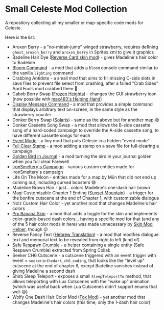 # Small Celeste Mod Collection

A repository collecting all my smaller or map-specific code mods for Celeste.

Here is the list:
- Aroxon Berry - a "no-midair-jump" winged strawberry, requires defining `ghost_aroxon_berry` and `aroxon_berry` in Sprites.xml to give it graphics
- Badeline Hair Dye ([Reverse Card skin mod](https://gamebanana.com/mods/251787)) - gives Madeline's hair color to Badeline
- [Bloom Command](https://gamebanana.com/mods/53703) - a mod that adds a `bloom` console command similar to the vanilla `lighting` command
- Crabbing Antidote - a small mod that aims to fill missing C-side slots in save files to prevent file select from crashing, after a failed "Crab Sides" April Fools mod crabbed them :crab:
- Cabob Berry Swap ([Frozen Heights](https://gamebanana.com/mods/150681)) - changes the GUI strawberry icon (now possible with [max480's Helping Hand](https://github.com/EverestAPI/ModResources/wiki/Helping-Hand-Extra-Features#reskinning-strawberries-in-menus))
- [Display Message Command](https://gamebanana.com/mods/421935) - a mod that provides a simple command that displays arbitrary text on-screen, in the same style as the strawberry counter
- Donker Berry Swap ([Solaris](https://gamebanana.com/mods/150559)) - same as the above but for another map :sweat_smile:
- Donker Cassette Song Swap - a mod that allows the B-side cassette song of a hard-coded campaign to override the A-side cassette song, to have different cassette songs for each
- [Event Mode](https://gamebanana.com/mods/53674) - a tiny mod that puts Celeste in a hidden "event mode"
- [Full Clear Stamp](https://gamebanana.com/mods/34279) - a mod adding a stamp on a save file for full-clearing a campaign
- [Golden Bird in Journal](https://gamebanana.com/mods/53662) - a mod turning the bird in your journal golden when you full clear Farewell
- [IronSmeltery's Campaign](https://gamebanana.com/mods/150697) - various custom entities made for IronSmeltery's campaign
- Life On The Moon - entities made for a map by Mün that did not end up coming out, including curved boosters :sweat_smile:
- Madeline Brown Hair - just... colors Madeline's one-dash hair brown
- Magi Customizable Chapter 1 Ending ([Sunset Mountain](https://gamebanana.com/mods/150752)) - a trigger for the bonfire cutscene at the end of Chapter 1, with customizable dialogue
- Nolz Custom Hair Color - yet another mod that changes Madeline's hair colors
- [Pro Banana Skin](https://gamebanana.com/mods/251806) - a mod that adds a toggle for the skin and implements color-grade-based dash colors... having a specific mod for that (and any of the 5 hair color mods in here) was made unnecessary by [Skin Mod Helper](https://gamebanana.com/mods/166543), though :stuck_out_tongue:
- Reverse Fancy Text ([Hebrew Translation](https://gamebanana.com/mods/391870)) - a mod that modifies dialogue text and memorial text to be revealed from right to left (kind of)
- [Safe Respawn Crumble](https://gamebanana.com/mods/53746) - a helper containing a single entity (Safe Respawn Crumble) extracted from Spring Collab
- Seeker CH6 Cutscene - a cutscene triggered with an event trigger with event = `seekerinthedark_ch6_ending`, that looks like the "level up" cutscene at the end of chapter 6, except Badeline vanishes instead of giving Madeline a second dash
- Shirb Sleep Teleport - exposes a small `SleepTeleportTo` method, that allows teleporting with Lua Cutscenes with the "wake up" animation (which was useful back when Lua Cutscenes didn't support enums that well :sweat_smile:)
- Wolfy One Dash Hair Color Mod ([Fox Mod](https://gamebanana.com/mods/320696)) - yet another mod that changes Madeline's hair colors (this time, only the 1-dash hair color)